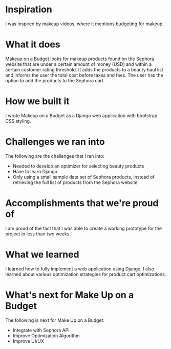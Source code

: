 # Inspiration
I was inspired by makeup videos, where it mentions budgeting for makeup.


# What it does
Makeup on a Budget looks for makeup products found on the Sephora website that are under a certain amount of money (USD) and within a certain customer rating threshold. It adds the products to a beauty haul list and informs the user the total cost before taxes and fees. The user has the option to add the products to the Sephora cart.

# How we built it
I wrote Makeup on a Budget as a Django web application with bootstrap CSS styling.

# Challenges we ran into
The following are the challenges that I ran into:
- Needed to develop an optimizer for selecting beauty products
- Have to learn Django
- Only using a small sample data set of Sephora products, instead of retrieving the full list of products from the Sephora website

# Accomplishments that we're proud of
I am proud of the fact that I was able to create a working prototype for the project in less than two weeks.

# What we learned
I learned how to fully implement a web application using Django. I also learned about various optimization strategies for product cart optimizations.

# What's next for Make Up on a Budget
The following is next for Make Up on a Budget:
- Integrate with Sephora API
- Improve Optimization Algorithm
- Improve UI/UX
